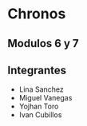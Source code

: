 # Chronos
## Modulos 6 y 7
## Integrantes
- Lina Sanchez
- Miguel Vanegas
- Yojhan Toro
- Ivan Cubillos
 
